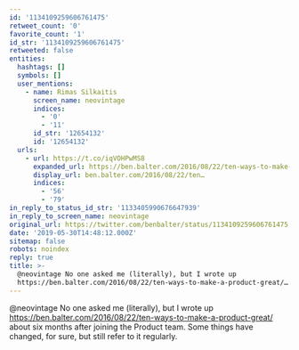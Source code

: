 ```yaml
---
id: '1134109259606761475'
retweet_count: '0'
favorite_count: '1'
id_str: '1134109259606761475'
retweeted: false
entities:
  hashtags: []
  symbols: []
  user_mentions:
    - name: Rimas Silkaitis
      screen_name: neovintage
      indices:
        - '0'
        - '11'
      id_str: '12654132'
      id: '12654132'
  urls:
    - url: https://t.co/iqVOHPwMS8
      expanded_url: https://ben.balter.com/2016/08/22/ten-ways-to-make-a-product-great/
      display_url: ben.balter.com/2016/08/22/ten…
      indices:
        - '56'
        - '79'
in_reply_to_status_id_str: '1133405990676647939'
in_reply_to_screen_name: neovintage
original_url: https://twitter.com/benbalter/status/1134109259606761475
date: '2019-05-30T14:48:12.000Z'
sitemap: false
robots: noindex
reply: true
title: >-
  @neovintage No one asked me (literally), but I wrote up
  https://ben.balter.com/2016/08/22/ten-ways-to-make-a-product-great/…
---
```


@neovintage No one asked me (literally), but I wrote up https://ben.balter.com/2016/08/22/ten-ways-to-make-a-product-great/ about six months after joining the Product team. Some things have changed, for sure, but still refer to it regularly.